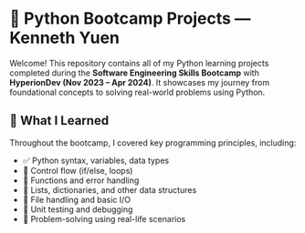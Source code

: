 # 🐍 Python Bootcamp Projects — Kenneth Yuen

Welcome! This repository contains all of my Python learning projects completed during the **Software Engineering Skills Bootcamp** with **HyperionDev (Nov 2023 – Apr 2024)**. It showcases my journey from foundational concepts to solving real-world problems using Python.

## 📘 What I Learned

Throughout the bootcamp, I covered key programming principles, including:

- ✅ Python syntax, variables, data types
- 🔁 Control flow (if/else, loops)
- 🧠 Functions and error handling
- 🧱 Lists, dictionaries, and other data structures
- 📂 File handling and basic I/O
- 🧪 Unit testing and debugging
- 🔧 Problem-solving using real-life scenarios
